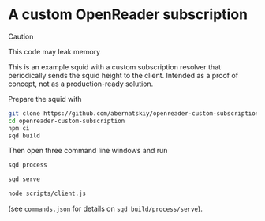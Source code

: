# A custom OpenReader subscription

> [!CAUTION]
> This code may leak memory

This is an example squid with a custom subscription resolver that periodically sends the squid height to the client. Intended as a proof of concept, not as a production-ready solution.

Prepare the squid with

```bash
git clone https://github.com/abernatskiy/openreader-custom-subscription
cd openreader-custom-subscription
npm ci
sqd build
```

Then open three command line windows and run

```bash
sqd process
```
```bash
sqd serve
```
```bash
node scripts/client.js
```

(see `commands.json` for details on `sqd build/process/serve`).
